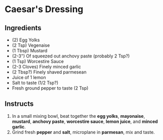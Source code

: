 # Caesar's Dressing

## Ingredients

* (2) Egg Yolks
* (2 Tsp) Vegenaise
* (1 Tbsp) Mustard
* (2-3") Of squeezed out anchovy paste (probably 2 Tsp?)
* (1 Tsp) Worcestire Sauce
* (2-3 Cloves) Finely minced garlic
* (2 Tbsp?) Finely shaved parmesean
* Juice of 1 lemon
* Salt to taste (1/2 Tsp?)
* Fresh ground pepper to taste (2 Tsp)

## Instructs

1. In a small mixing bowl, beat together the **egg yolks**, **mayonaise**, **mustard**, **anchovy paste**, **worcestire sauce**, **lemon juice**, and **minced garlic**.
2. Grind fresh **pepper** and **salt**, microplane in **parmesan**, mix and taste.